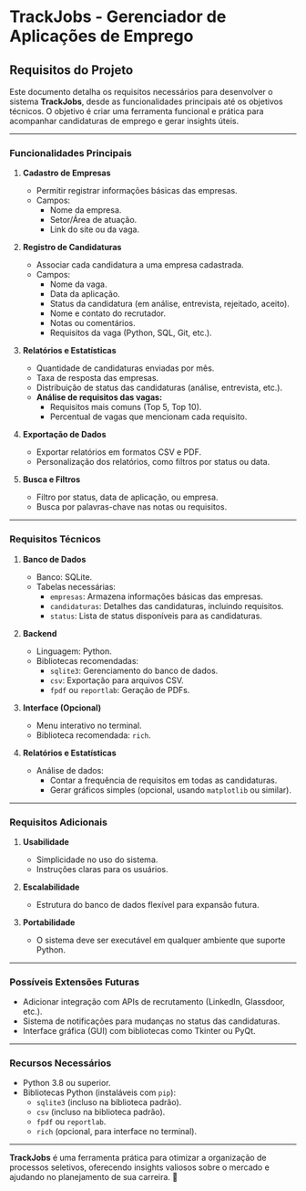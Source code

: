 # **TrackJobs - Gerenciador de Aplicações de Emprego**

## **Requisitos do Projeto**

Este documento detalha os requisitos necessários para desenvolver o sistema **TrackJobs**, desde as funcionalidades principais até os objetivos técnicos. O objetivo é criar uma ferramenta funcional e prática para acompanhar candidaturas de emprego e gerar insights úteis.

---

### **Funcionalidades Principais**

1. **Cadastro de Empresas**
   - Permitir registrar informações básicas das empresas.
   - Campos:
     - Nome da empresa.
     - Setor/Área de atuação.
     - Link do site ou da vaga.

2. **Registro de Candidaturas**
   - Associar cada candidatura a uma empresa cadastrada.
   - Campos:
     - Nome da vaga.
     - Data da aplicação.
     - Status da candidatura (em análise, entrevista, rejeitado, aceito).
     - Nome e contato do recrutador.
     - Notas ou comentários.
     - Requisitos da vaga (Python, SQL, Git, etc.).

3. **Relatórios e Estatísticas**
   - Quantidade de candidaturas enviadas por mês.
   - Taxa de resposta das empresas.
   - Distribuição de status das candidaturas (análise, entrevista, etc.).
   - **Análise de requisitos das vagas:**
     - Requisitos mais comuns (Top 5, Top 10).
     - Percentual de vagas que mencionam cada requisito.

4. **Exportação de Dados**
   - Exportar relatórios em formatos CSV e PDF.
   - Personalização dos relatórios, como filtros por status ou data.

5. **Busca e Filtros**
   - Filtro por status, data de aplicação, ou empresa.
   - Busca por palavras-chave nas notas ou requisitos.

---

### **Requisitos Técnicos**

1. **Banco de Dados**
   - Banco: SQLite.
   - Tabelas necessárias:
     - `empresas`: Armazena informações básicas das empresas.
     - `candidaturas`: Detalhes das candidaturas, incluindo requisitos.
     - `status`: Lista de status disponíveis para as candidaturas.

2. **Backend**
   - Linguagem: Python.
   - Bibliotecas recomendadas:
     - `sqlite3`: Gerenciamento do banco de dados.
     - `csv`: Exportação para arquivos CSV.
     - `fpdf` ou `reportlab`: Geração de PDFs.

3. **Interface (Opcional)**
   - Menu interativo no terminal.
   - Biblioteca recomendada: `rich`.

4. **Relatórios e Estatísticas**
   - Análise de dados:
     - Contar a frequência de requisitos em todas as candidaturas.
     - Gerar gráficos simples (opcional, usando `matplotlib` ou similar).

---

### **Requisitos Adicionais**

1. **Usabilidade**
   - Simplicidade no uso do sistema.
   - Instruções claras para os usuários.

2. **Escalabilidade**
   - Estrutura do banco de dados flexível para expansão futura.

3. **Portabilidade**
   - O sistema deve ser executável em qualquer ambiente que suporte Python.

---

### **Possíveis Extensões Futuras**
- Adicionar integração com APIs de recrutamento (LinkedIn, Glassdoor, etc.).
- Sistema de notificações para mudanças no status das candidaturas.
- Interface gráfica (GUI) com bibliotecas como Tkinter ou PyQt.

---

### **Recursos Necessários**
- Python 3.8 ou superior.
- Bibliotecas Python (instaláveis com `pip`):
  - `sqlite3` (incluso na biblioteca padrão).
  - `csv` (incluso na biblioteca padrão).
  - `fpdf` ou `reportlab`.
  - `rich` (opcional, para interface no terminal).

---

**TrackJobs** é uma ferramenta prática para otimizar a organização de processos seletivos, oferecendo insights valiosos sobre o mercado e ajudando no planejamento de sua carreira. 🚀

